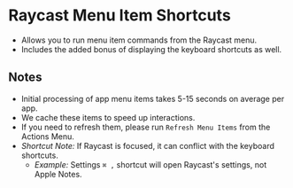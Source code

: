 # Raycast Menu Item Shortcuts

- Allows you to run menu item commands from the Raycast menu.
- Includes the added bonus of displaying the keyboard shortcuts as well.

## Notes

- Initial processing of app menu items takes 5-15 seconds on average per app.
- We cache these items to speed up interactions.
- If you need to refresh them, please run `Refresh Menu Items` from the Actions Menu.
- _Shortcut Note:_ If Raycast is focused, it can conflict with the keyboard shortcuts.
  - _Example:_ Settings `⌘ ,` shortcut will open Raycast's settings, not Apple Notes.
